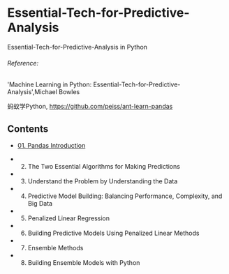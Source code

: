 # Essential-Tech-for-Predictive-Analysis
Essential-Tech-for-Predictive-Analysis in Python

###### Reference: 

'Machine Learning in Python: Essential-Tech-for-Predictive-Analysis',Michael Bowles 

蚂蚁学Python, https://github.com/peiss/ant-learn-pandas

## Contents

- [01. Pandas Introduction](#01.-Pandas-Introduction)
- 2. The Two Essential Algorithms for Making Predictions

- 3. Understand the Problem by Understanding the Data 

- 4. Predictive Model Building: Balancing Performance, Complexity, and Big Data

- 5. Penalized Linear Regression

- 6. Building Predictive Models Using Penalized Linear Methods 

- 7. Ensemble Methods

- 8. Building Ensemble Models with Python

